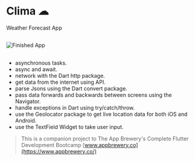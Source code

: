 # Clima ☁
Weather Forecast App
## 

![Finished App](https://github.com/londonappbrewery/Images/blob/master/clima-demo.gif)

##

- asynchronous tasks.
- async and await.
- network with the Dart http package.
- get data from the internet using API.
- parse Jsons using the Dart convert package.
- pass data forwards and backwards between screens using the Navigator.
- handle exceptions in Dart using try/catch/throw.
- use the Geolocator package to get live location data for both iOS and Android.
- use the TextField Widget to take user input.


>This is a companion project to The App Brewery's Complete Flutter Development Bootcamp [www.appbrewery.co](https://www.appbrewery.co/)

